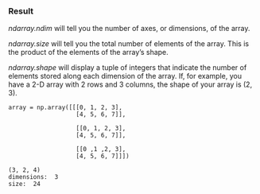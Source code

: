 ### Result

*ndarray.ndim* will tell you the number of axes, or dimensions, of the array.

*ndarray.size* will tell you the total number of elements of the array. This is the product of the elements of the array’s shape.

*ndarray.shape* will display a tuple of integers that indicate the 
number of elements stored along each dimension of the array. If, for example, you have a 2-D array with 2 rows and 3 columns, the shape of your array is (2, 3).

```
array = np.array([[[0, 1, 2, 3],
                   [4, 5, 6, 7]],

                   [[0, 1, 2, 3],
                   [4, 5, 6, 7]],

                   [[0 ,1 ,2, 3],
                   [4, 5, 6, 7]]])
```
```
(3, 2, 4)
dimensions:  3
size:  24
```